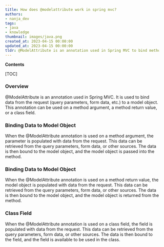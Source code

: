 ```yaml
---
title: How does @modelattribute work in spring mvc?
authors:
- nanja_dev
tags:
- java
- knowledge
thumbnail: images/java.png
created_at: 2023-04-15 00:00:00
updated_at: 2023-04-15 00:00:00
tldr: @ModelAttribute is an annotation used in Spring MVC to bind method parameters or fields to objects in the model.
---
```


**Contents**

[TOC]

### Overview

@ModelAttribute is an annotation used in Spring MVC. It is used to bind data from the request (query parameters, form data, etc.) to a model object. This annotation can be used on a method argument, a method return value, or a class field.

### Binding Data to Model Object

When the @ModelAttribute annotation is used on a method argument, the parameter is populated with data from the request. This data can be retrieved from the query parameters, form data, or other sources. The data is then bound to the model object, and the model object is passed into the method.

### Binding Data to Model Object

When the @ModelAttribute annotation is used on a method return value, the model object is populated with data from the request. This data can be retrieved from the query parameters, form data, or other sources. The data is then bound to the model object, and the model object is returned from the method.

### Class Field

When the @ModelAttribute annotation is used on a class field, the field is populated with data from the request. This data can be retrieved from the query parameters, form data, or other sources. The data is then bound to the field, and the field is available to be used in the class.
